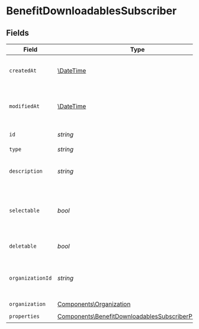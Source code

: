 # BenefitDownloadablesSubscriber


## Fields

| Field                                                                                                                      | Type                                                                                                                       | Required                                                                                                                   | Description                                                                                                                |
| -------------------------------------------------------------------------------------------------------------------------- | -------------------------------------------------------------------------------------------------------------------------- | -------------------------------------------------------------------------------------------------------------------------- | -------------------------------------------------------------------------------------------------------------------------- |
| `createdAt`                                                                                                                | [\DateTime](https://www.php.net/manual/en/class.datetime.php)                                                              | :heavy_check_mark:                                                                                                         | Creation timestamp of the object.                                                                                          |
| `modifiedAt`                                                                                                               | [\DateTime](https://www.php.net/manual/en/class.datetime.php)                                                              | :heavy_check_mark:                                                                                                         | Last modification timestamp of the object.                                                                                 |
| `id`                                                                                                                       | *string*                                                                                                                   | :heavy_check_mark:                                                                                                         | The ID of the benefit.                                                                                                     |
| `type`                                                                                                                     | *string*                                                                                                                   | :heavy_check_mark:                                                                                                         | N/A                                                                                                                        |
| `description`                                                                                                              | *string*                                                                                                                   | :heavy_check_mark:                                                                                                         | The description of the benefit.                                                                                            |
| `selectable`                                                                                                               | *bool*                                                                                                                     | :heavy_check_mark:                                                                                                         | Whether the benefit is selectable when creating a product.                                                                 |
| `deletable`                                                                                                                | *bool*                                                                                                                     | :heavy_check_mark:                                                                                                         | Whether the benefit is deletable.                                                                                          |
| `organizationId`                                                                                                           | *string*                                                                                                                   | :heavy_check_mark:                                                                                                         | The ID of the organization owning the benefit.                                                                             |
| `organization`                                                                                                             | [Components\Organization](../../Models/Components/Organization.md)                                                         | :heavy_check_mark:                                                                                                         | N/A                                                                                                                        |
| `properties`                                                                                                               | [Components\BenefitDownloadablesSubscriberProperties](../../Models/Components/BenefitDownloadablesSubscriberProperties.md) | :heavy_check_mark:                                                                                                         | N/A                                                                                                                        |